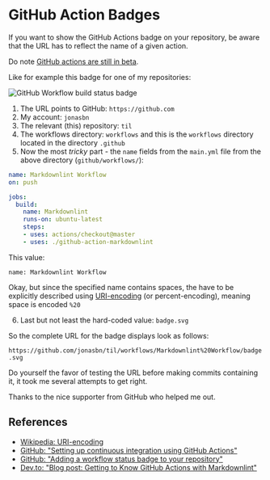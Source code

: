 # GitHub Action Badges

If you want to show the GitHub Actions badge on your repository, be aware that the URL has to reflect the name of a given action.

Do note [GitHub actions are still in beta](https://github.com/features/actions).

Like for example this badge for one of my repositories:

![GitHub Workflow build status badge](https://github.com/jonasbn/til/workflows/Markdownlint%20Workflow/badge.svg)

1. The URL points to GitHub: `https://github.com`
2. My account: `jonasbn`
3. The relevant (this) repository: `til`
4. The workflows directory: `workflows` and this is the `workflows` directory located in the directory `.github`
5. Now the most _tricky_ part - the `name` fields from the `main.yml` file from the above directory (`github/workflows/`):

```yml
name: Markdownlint Workflow
on: push

jobs:
  build:
    name: Markdownlint
    runs-on: ubuntu-latest
    steps:
    - uses: actions/checkout@master
    - uses: ./github-action-markdownlint
```

This value:

`name: Markdownlint Workflow`

Okay, but since the specified name contains spaces, the have to be explicitly described using [URI-encoding][uri_encoding] (or percent-encoding), meaning space is encoded `%20`

6. Last but not least the hard-coded value: `badge.svg`

So the complete URL for the badge displays look as follows:

`https://github.com/jonasbn/til/workflows/Markdownlint%20Workflow/badge.svg`

Do yourself the favor of testing the URL before making commits containing it, it took me several attempts to get right.

Thanks to the nice supporter from GitHub who helped me out.

## References

- [Wikipedia: URI-encoding][uri_encoding]
- [GitHub: "Setting up continuous integration using GitHub Actions"][github_actions]
- [GitHub: "Adding a workflow status badge to your repository"][github_badges]
- [Dev.to: "Blog post: Getting to Know GitHub Actions with Markdownlint"](https://dev.to/jonasbn/blog-post-getting-to-know-github-actions-3m61)

[uri_encoding]: https://en.wikipedia.org/wiki/Percent-encoding
[github_actions]: https://help.github.com/en/github/automating-your-workflow-with-github-actions/setting-up-continuous-integration-using-github-actions
[github_badges]: https://help.github.com/en/github/automating-your-workflow-with-github-actions/configuring-a-workflow#adding-a-workflow-status-badge-to-your-repository

